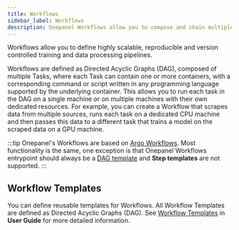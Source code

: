 ```yaml
---
title: Workflows
sidebar_label: Workflows
description: Onepanel Workflows allow you to compose and chain multiple tasks or tools in a reproducible, scalable manner
---
```


Workflows allow you to define highly scalable, reproducible and version controlled training and data processing pipelines.

Workflows are defined as Directed Acyclic Graphs (DAG), composed of multiple Tasks, where each Task can contain one or more containers, with a corresponding command or script written in any programming language supported by the underlying container. This allows you to run each task in the DAG on a single machine or on multiple machines with their own dedicated resources. For example, you can create a Workflow that scrapes data from multiple sources, runs each task on a dedicated CPU machine and then passes this data to a different task that trains a model on the scraped data on a GPU machine.

:::tip
Onepanel's Workflows are based on [Argo Workflows](https://github.com/argoproj/argo). Most functionality is the same, one exception is that Onepanel Workflows entrypoint should always be a [DAG template](https://github.com/argoproj/argo/tree/master/examples#steps) and **Step templates** are not supported.
:::

##  Workflow Templates

You can define reusable templates for Workflows. All Workflow Templates are defined as Directed Acyclic Graphs (DAG). See [Workflow Templates](/docs/reference/workflows/templates) in **User Guide** for more detailed information.
